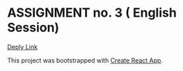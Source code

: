 # ASSIGNMENT no. 3 ( English Session)

[Deply Link](http://hina_bootcamp_assignment3_english.surge.sh/)

This project was bootstrapped with [Create React App](https://github.com/facebook/create-react-app).

